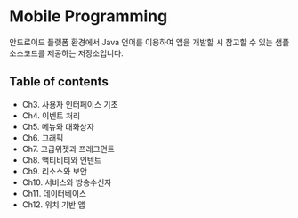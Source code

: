 # Mobile Programming
안드로이드 플랫폼 환경에서 Java 언어를 이용하여 앱을 개발할 시 참고할 수 있는 샘플 소스코드를 제공하는 저장소입니다.

## Table of contents
* Ch3. 사용자 인터페이스 기초
* Ch4. 이벤트 처리
* Ch5. 메뉴와 대화상자
* Ch6. 그래픽
* Ch7. 고급위젯과 프래그먼트
* Ch8. 액티비티와 인텐트 
* Ch9. 리소스와 보안
* Ch10. 서비스와 방송수신자
* Ch11. 데이터베이스
* Ch12. 위치 기반 앱
